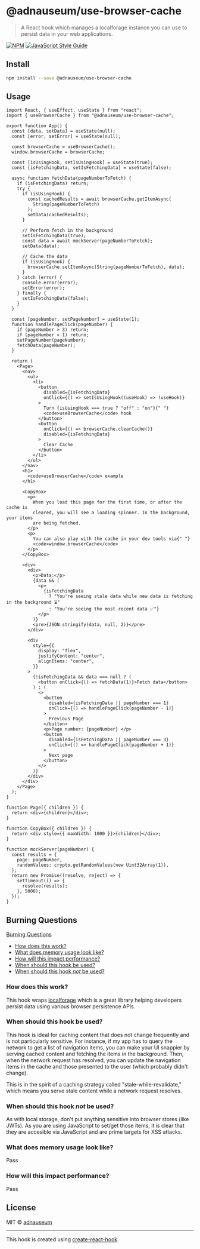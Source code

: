 # @adnauseum/use-browser-cache

> A React hook which manages a localforage instance you can use to persist data in your web applications.

[![NPM](https://img.shields.io/npm/v/@adnauseum/use-browser-cache.svg)](https://www.npmjs.com/package/@adnauseum/use-browser-cache) [![JavaScript Style Guide](https://img.shields.io/badge/code_style-standard-brightgreen.svg)](https://standardjs.com)

## Install

```bash
npm install --save @adnauseum/use-browser-cache
```

## Usage

```tsx
import React, { useEffect, useState } from "react";
import { useBrowserCache } from "@adnauseum/use-browser-cache";

export function App() {
  const [data, setData] = useState(null);
  const [error, setError] = useState(null);

  const browserCache = useBrowserCache();
  window.browserCache = browserCache;

  const [isUsingHook, setIsUsingHook] = useState(true);
  const [isFetchingData, setIsFetchingData] = useState(false);

  async function fetchData(pageNumberToFetch) {
    if (isFetchingData) return;
    try {
      if (isUsingHook) {
        const cachedResults = await browserCache.getItemAsync(
          String(pageNumberToFetch)
        );
        setData(cachedResults);
      }

      // Perform fetch in the background
      setIsFetchingData(true);
      const data = await mockServer(pageNumberToFetch);
      setData(data);

      // Cache the data
      if (isUsingHook) {
        browserCache.setItemAsync(String(pageNumberToFetch), data);
      }
    } catch (error) {
      console.error(error);
      setError(error);
    } finally {
      setIsFetchingData(false);
    }
  }

  const [pageNumber, setPageNumber] = useState(1);
  function handlePageClick(pageNumber) {
    if (pageNumber > 3) return;
    if (pageNumber < 1) return;
    setPageNumber(pageNumber);
    fetchData(pageNumber);
  }

  return (
    <Page>
      <nav>
        <ul>
          <li>
            <button
              disabled={isFetchingData}
              onClick={() => setIsUsingHook((useHook) => !useHook)}
            >
              Turn {isUsingHook === true ? "off" : "on"}{" "}
              <code>useBrowserCache</code> hook
            </button>
            <button
              onClick={() => browserCache.clearCache()}
              disabled={isFetchingData}
            >
              Clear Cache
            </button>
          </li>
        </ul>
      </nav>
      <h1>
        <code>useBrowserCache</code> example
      </h1>

      <CopyBox>
        <p>
          When you load this page for the first time, or after the cache is
          cleared, you will see a loading spinner. In the background, your items
          are being fetched.
        </p>
        <p>
          You can also play with the cache in your dev tools via{" "}
          <code>window.browserCache</code>
        </p>
      </CopyBox>

      <div>
        <div>
          <p>Data:</p>
          {data && (
            <p>
              {isFetchingData
                ? "You're seeing stale data while new data is fetching in the background ⌛"
                : "You're seeing the most recent data ✅"}
            </p>
          )}
          <pre>{JSON.stringify(data, null, 2)}</pre>
        </div>

        <div
          style={{
            display: "flex",
            justifyContent: "center",
            alignItems: "center",
          }}
        >
          {!isFetchingData && data === null ? (
            <button onClick={() => fetchData(1)}>Fetch data</button>
          ) : (
            <>
              <button
                disabled={isFetchingData || pageNumber === 1}
                onClick={() => handlePageClick(pageNumber - 1)}
              >
                Previous Page
              </button>
              <p>Page number: {pageNumber} </p>
              <button
                disabled={isFetchingData || pageNumber === 3}
                onClick={() => handlePageClick(pageNumber + 1)}
              >
                Next page
              </button>
            </>
          )}
        </div>
      </div>
    </Page>
  );
}

function Page({ children }) {
  return <div>{children}</div>;
}

function CopyBox({ children }) {
  return <div style={{ maxWidth: 1000 }}>{children}</div>;
}

function mockServer(pageNumber) {
  const results = {
    page: pageNumber,
    randomValues: crypto.getRandomValues(new Uint32Array(1)),
  };
  return new Promise((resolve, reject) => {
    setTimeout(() => {
      resolve(results);
    }, 5000);
  });
}
```

## Burning Questions

[Burning Questions](#burning-questions)

- [How does this work?](#how-does-this-work-)
- [What does memory usage look like?](#what-does-memory-usage-look-like-)
- [How will this impact performance?](#how-will-this-impact-performance-)
- [When should this hook be used?](#when-should-this-hook-be-used-)
- [When should this hook _not_ be used?](#when-should-this-hook--not--be-used-)

### How does this work?

This hook wraps [localforage](https://www.npmjs.com/package/localforage) which is a great library helping developers persist data using various browser persistence APIs.

### When should this hook be used?

This hook is ideal for caching content that does not change frequently and is not particularly sensitive. For instance, if my app has to query the network to get a list of navigation items, you can make your UI snappier by serving cached content and fetching the items in the background. Then, when the network request has resolved, you can update the navigation items in the cache and those presented to the user (which probably didn't change).

This is in the spirit of a caching strategy called "stale-while-revalidate," which means you serve stale content while a network request resolves.

### When should this hook _not_ be used?

As with local storage, don't put anything sensitive into browser stores (like JWTs). As you are using JavaScript to set/get those items, it is clear that they are accesible via JavaScript and are prime targets for XSS attacks.

### What does memory usage look like?

Pass

### How will this impact performance?

Pass

## License

MIT © [adnauseum](https://github.com/adnauseum)

---

This hook is created using [create-react-hook](https://github.com/hermanya/create-react-hook).
